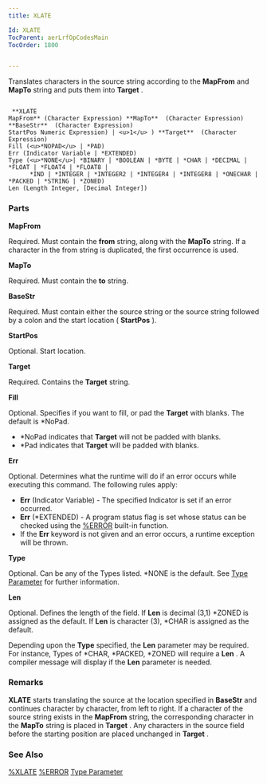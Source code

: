```yaml
---
title: XLATE

Id: XLATE
TocParent: aerLrfOpCodesMain
TocOrder: 1800


---
```


Translates characters in the source string according to the **MapFrom** and **MapTo** string and puts them into **Target** . 

```

 **XLATE
MapFrom** (Character Expression) **MapTo**  (Character Expression) **BaseStr**  (Character Expression)
StartPos Numeric Expression) | <u>1</u> ) **Target**  (Character Expression)
Fill (<u>*NOPAD</u> | *PAD)
Err (Indicator Variable | *EXTENDED) 
Type (<u>*NONE</u>| *BINARY | *BOOLEAN | *BYTE | *CHAR | *DECIMAL | *FLOAT | *FLOAT4 | *FLOAT8 |
      *IND | *INTEGER | *INTEGER2 | *INTEGER4 | *INTEGER8 | *ONECHAR | *PACKED | *STRING | *ZONED)
Len (Length Integer, [Decimal Integer])
```

### Parts

**MapFrom** 

Required. Must contain the **from** string, along with the **MapTo** string. If a character in the from string is duplicated, the first occurrence is used.


**MapTo** 

Required. Must contain the **to** string.


**BaseStr** 

Required. Must contain either the source string or the source string followed by a colon and the start location ( **StartPos** ).


**StartPos** 

Optional. Start location.


**Target** 

Required. Contains the **Target** string.


**Fill** 

Optional. Specifies if you want to fill, or pad the **Target** with blanks. The default is *NoPad. 

- *NoPad indicates that **Target** will not be padded with blanks.
- *Pad indicates that **Target** will be padded with blanks.


**Err** 

Optional. Determines what the runtime will do if an error occurs while executing this command. The following rules apply: 

- **Err** (Indicator Variable) - The specified Indicator is set if an error occurred.
- **Err** (*EXTENDED) - A program status flag is set whose status can be checked using the [%ERROR](ERROR_Function.html) built-in function.
- If the **Err** keyword is not given and an error occurs, a runtime exception will be thrown.


**Type** 

Optional. Can be any of the Types listed. *NONE is the default. See [Type Parameter](Type_Parameter.html) for further information.


**Len** 

Optional. Defines the length of the field. If **Len** is decimal (3,1) *ZONED is assigned as the default. If **Len** is character (3), *CHAR is assigned as the default. 

Depending upon the **Type** specified, the **Len** parameter may be required. For instance, Types of *CHAR, *PACKED, *ZONED will require a **Len** . A compiler message will display if the **Len** parameter is needed.


### Remarks
**XLATE** starts translating the source at the location specified in **BaseStr** and continues character by character, from left to right. If a character of the source string exists in the **MapFrom** string, the corresponding character in the **MapTo** string is placed in **Target** . Any characters in the source field before the starting position are placed unchanged in **Target** . 

### See Also
[%XLATE](XLATE_Function.html)
[%ERROR](ERROR_Function.html)
[Type Parameter](Type_Parameter.html) 
